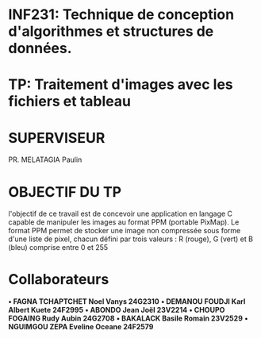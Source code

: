 # INF231: Technique de conception d'algorithmes et structures de données.
# TP: Traitement d'images avec les fichiers et tableau 
# SUPERVISEUR 
PR. MELATAGIA Paulin
# OBJECTIF DU TP
l'objectif de ce travail est de concevoir une application en langage C capable de manipuler les images au format PPM (portable PixMap).
Le format PPM permet de stocker une image non compressée sous forme d'une liste de pixel, chacun défini par trois valeurs : R (rouge), G (vert) et B (bleu) comprise entre 0 et 255 
# Collaborateurs
**• FAGNA TCHAPTCHET Noel Vanys 24G2310**
**• DEMANOU FOUDJI Karl Albert Kuete 24F2995**
**• ABONDO Jean Joël 23V2214**
**• CHOUPO FOGAING Rudy Aubin 24G2708**
**• BAKALACK Basile Romain 23V2529**
**• NGUIMGOU ZEPA Eveline Oceane 24F2579**
